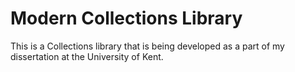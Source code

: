 # Modern Collections Library
This is a Collections library that is being developed as a part of my dissertation at the University of Kent.